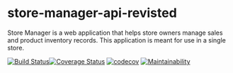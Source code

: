 # store-manager-api-revisted
Store Manager is a web application that helps store owners manage sales and product inventory records. This application is meant for use in a single store.

[![Build Status](https://travis-ci.com/kipruto/store-manager-api-revisted.svg?branch=master)](https://travis-ci.com/kipruto/store-manager-api-revisted)[![Coverage Status](https://coveralls.io/repos/github/kipruto/store-manager-api-revisted/badge.svg?branch=master)](https://coveralls.io/github/kipruto/store-manager-api-revisted?branch=master&service=github)
[![codecov](https://codecov.io/gh/kipruto/store-manager-api-v1-revisted/branch/master/graph/badge.svg)](https://codecov.io/gh/kipruto/store-manager-api-v1-revisted) [![Maintainability](https://api.codeclimate.com/v1/badges/099fc134eda436476a7b/maintainability)](https://codeclimate.com/github/kipruto/store-manager-api-revisted/maintainability)
